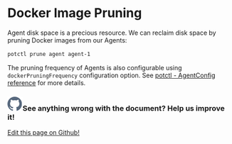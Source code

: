 # Docker Image Pruning

Agent disk space is a precious resource. We can reclaim disk space by pruning Docker images from our Agents:

```bash
potctl prune agent agent-1
```

The pruning frequency of Agents is also configurable using `dockerPruningFrequency` configuration option. See [potctl - AgentConfig reference](../reference-potctl/reference-agent) for more details.

<aside class="notifications contribute">
  <h3><img src="/images/icos/ico-github.svg" alt=""/>See anything wrong with the document? Help us improve it!</h3>
  <a href="https://github.com/Datasance/docs.datasance.com/edit/main/docs/agent-management/docker-image-pruning.md"
    target="_blank">
    <p>Edit this page on Github!</p>
  </a>
</aside>
